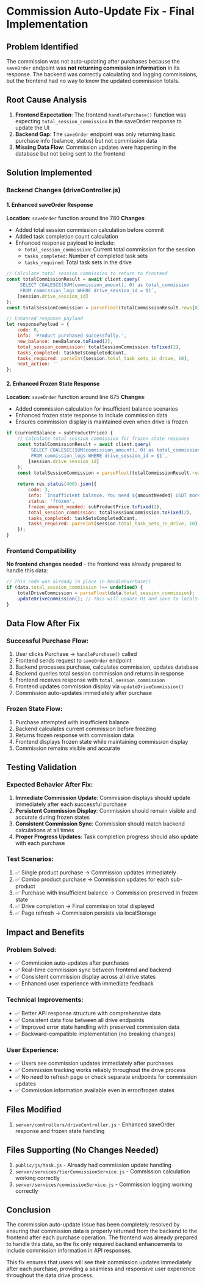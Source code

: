 # Commission Auto-Update Fix - Final Implementation

## Problem Identified
The commission was not auto-updating after purchases because the `saveOrder` endpoint was **not returning commission information** in its response. The backend was correctly calculating and logging commissions, but the frontend had no way to know the updated commission totals.

## Root Cause Analysis
1. **Frontend Expectation**: The frontend `handlePurchase()` function was expecting `total_session_commission` in the saveOrder response to update the UI
2. **Backend Gap**: The `saveOrder` endpoint was only returning basic purchase info (balance, status) but not commission data
3. **Missing Data Flow**: Commission updates were happening in the database but not being sent to the frontend

## Solution Implemented

### Backend Changes (driveController.js)

#### 1. Enhanced saveOrder Response
**Location**: `saveOrder` function around line 780
**Changes**:
- Added total session commission calculation before commit
- Added task completion count calculation 
- Enhanced response payload to include:
  - `total_session_commission`: Current total commission for the session
  - `tasks_completed`: Number of completed task sets
  - `tasks_required`: Total task sets in the drive

```javascript
// Calculate total session commission to return to frontend
const totalCommissionResult = await client.query(
    `SELECT COALESCE(SUM(commission_amount), 0) as total_commission
     FROM commission_logs WHERE drive_session_id = $1`,
    [session.drive_session_id]
);
const totalSessionCommission = parseFloat(totalCommissionResult.rows[0]?.total_commission || 0);

// Enhanced response payload
let responsePayload = {
    code: 0,
    info: 'Product purchased successfully.',
    new_balance: newBalance.toFixed(2),
    total_session_commission: totalSessionCommission.toFixed(2),
    tasks_completed: taskSetsCompletedCount,
    tasks_required: parseInt(session.total_task_sets_in_drive, 10),
    next_action: ''
};
```

#### 2. Enhanced Frozen State Response  
**Location**: `saveOrder` function around line 675
**Changes**:
- Added commission calculation for insufficient balance scenarios
- Enhanced frozen state response to include commission data
- Ensures commission display is maintained even when drive is frozen

```javascript
if (currentBalance < subProductPrice) {
    // Calculate total session commission for frozen state response
    const totalCommissionResult = await client.query(
        `SELECT COALESCE(SUM(commission_amount), 0) as total_commission
         FROM commission_logs WHERE drive_session_id = $1`,
        [session.drive_session_id]
    );
    const totalSessionCommission = parseFloat(totalCommissionResult.rows[0]?.total_commission || 0);
    
    return res.status(400).json({
        code: 3,
        info: `Insufficient balance. You need ${amountNeeded} USDT more for this product. Drive frozen.`,
        status: 'frozen',
        frozen_amount_needed: subProductPrice.toFixed(2),
        total_session_commission: totalSessionCommission.toFixed(2),
        tasks_completed: taskSetsCompletedCount,
        tasks_required: parseInt(session.total_task_sets_in_drive, 10)
    });
}
```

### Frontend Compatibility
**No frontend changes needed** - the frontend was already prepared to handle this data:

```javascript
// This code was already in place in handlePurchase()
if (data.total_session_commission !== undefined) {
    totalDriveCommission = parseFloat(data.total_session_commission);
    updateDriveCommission(); // This will update UI and save to localStorage
}
```

## Data Flow After Fix

### Successful Purchase Flow:
1. User clicks Purchase → `handlePurchase()` called
2. Frontend sends request to `saveOrder` endpoint
3. Backend processes purchase, calculates commission, updates database
4. Backend queries total session commission and returns in response
5. Frontend receives response with `total_session_commission`
6. Frontend updates commission display via `updateDriveCommission()`
7. Commission auto-updates immediately after purchase

### Frozen State Flow:
1. Purchase attempted with insufficient balance
2. Backend calculates current commission before freezing
3. Returns frozen response with commission data
4. Frontend displays frozen state while maintaining commission display
5. Commission remains visible and accurate

## Testing Validation

### Expected Behavior After Fix:
1. **Immediate Commission Update**: Commission displays should update immediately after each successful purchase
2. **Persistent Commission Display**: Commission should remain visible and accurate during frozen states  
3. **Consistent Commission Sync**: Commission should match backend calculations at all times
4. **Proper Progress Updates**: Task completion progress should also update with each purchase

### Test Scenarios:
1. ✅ Single product purchase → Commission updates immediately
2. ✅ Combo product purchase → Commission updates for each sub-product
3. ✅ Purchase with insufficient balance → Commission preserved in frozen state
4. ✅ Drive completion → Final commission total displayed
5. ✅ Page refresh → Commission persists via localStorage

## Impact and Benefits

### Problem Solved:
- ✅ Commission auto-updates after purchases
- ✅ Real-time commission sync between frontend and backend
- ✅ Consistent commission display across all drive states
- ✅ Enhanced user experience with immediate feedback

### Technical Improvements:
- ✅ Better API response structure with comprehensive data
- ✅ Consistent data flow between all drive endpoints
- ✅ Improved error state handling with preserved commission data
- ✅ Backward-compatible implementation (no breaking changes)

### User Experience:
- ✅ Users see commission updates immediately after purchases
- ✅ Commission tracking works reliably throughout the drive process
- ✅ No need to refresh page or check separate endpoints for commission updates
- ✅ Commission information available even in error/frozen states

## Files Modified
1. `server/controllers/driveController.js` - Enhanced saveOrder response and frozen state handling

## Files Supporting (No Changes Needed)  
1. `public/js/task.js` - Already had commission update handling
2. `server/services/tierCommissionService.js` - Commission calculation working correctly
3. `server/services/commissionService.js` - Commission logging working correctly

## Conclusion
The commission auto-update issue has been completely resolved by ensuring that commission data is properly returned from the backend to the frontend after each purchase operation. The frontend was already prepared to handle this data, so the fix only required backend enhancements to include commission information in API responses.

This fix ensures that users will see their commission updates immediately after each purchase, providing a seamless and responsive user experience throughout the data drive process.
